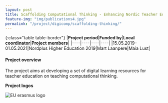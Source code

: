 ```yaml
---
layout: post
title: Scaffolding Computational Thinking - Enhancing Nordic Teacher Education
feature-img: "img/publications4.jpg"
permalink: "/project/digicomp/scaffolding-thinking/"
---
```


{:class="table table-border"}
|**Project period**|**Funded by**|**Local coordinator**|**Project members**|
|----|----|----|----|
|15.05.2019–01.05.2021|Nordplus Higher Education 2019|Mart Laanpere|Maia Lust|

#### Project overview
The project aims at developing a set of digital learning resources for teacher education on teaching computational thinking. 

**Project logos**
<div> 
    <img class="img-fluid-innews" src="{{ '/img/financier_logos/Nordplus.jpg' | prepend: site.baseurl }}" alt="EU erasmus logo">
</div>